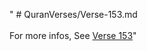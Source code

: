 " # QuranVerses/Verse-153.md <br><br>For more infos, See [Verse 153](https://www.quranbookk.com/quran/search?q=153)"